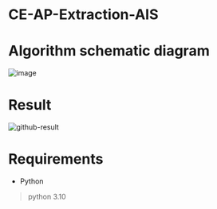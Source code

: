 # CE-AP-Extraction-AIS

# Algorithm schematic diagram
![image](https://github.com/user-attachments/assets/de688fa5-0cbf-438f-bf15-a2ec063d290c)


# Result

![github-result](https://github.com/user-attachments/assets/81d1e5b1-58ac-44ca-88bc-bbf5db4dd019)


# Requirements

- Python

> python 3.10
